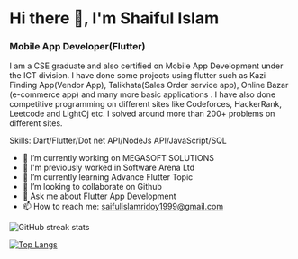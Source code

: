 
# Hi there 👋, I'm Shaiful Islam
### Mobile App Developer(Flutter)


I am a CSE graduate and also certified on Mobile App Development under the ICT division. I have done some projects using flutter such as Kazi Finding App(Vendor App), Talikhata(Sales Order service app), Online Bazar (e-commerce app) and many more basic applications . I have also done competitive programming on different sites like Codeforces, HackerRank, Leetcode and LightOj etc. I solved around more than 200+ problems on different sites.

Skills: Dart/Flutter/Dot net API/NodeJs API/JavaScript/SQL

- 🔭 I’m currently working on MEGASOFT SOLUTIONS
- 🔏 I'm previously worked in Software Arena Ltd
- 🌱 I’m currently learning Advance Flutter Topic 
- 👯 I’m looking to collaborate on Github 
- 💬 Ask me about Flutter App Development 
- 📫 How to reach me: saifulislamridoy1999@gmail.com 




![GitHub streak stats](https://streak-stats.demolab.com/?user=Shaiful191)  

[![Top Langs](https://github-readme-stats.vercel.app/api/top-langs/?username=Shaiful191)](https://github.com/anuraghazra/github-readme-stats)

